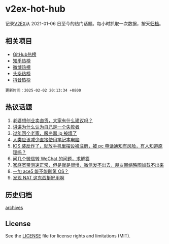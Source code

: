 # v2ex-hot-hub

 记录[V2EX](https://www.v2ex.com/)从 2021-01-06 日至今的热门话题。每小时抓取一次数据，按天[归档](archives)。
 
 ## 相关项目

- [GitHub热榜](https://github.com/snaildev/github-hot-hub)
- [知乎热榜](https://github.com/snaildev/zhihu-hot-hub)
- [微博热榜](https://github.com/snaildev/weibo-hot-hub)
- [头条热榜](https://github.com/snaildev/toutiao-hot-hub)
- [抖音热榜](https://github.com/snaildev/douyin-hot-hub)


 `更新时间：2025-02-02 20:13:34 +0800`

## 热议话题

1. [老婆想创业卖卤货，大家有什么建议吗？](https://www.v2ex.com/t/1108561)
1. [讲讲为什么认为自己是一个失败者](https://www.v2ex.com/t/1108579)
1. [过年回个老家，服务器 ip 被墙了](https://www.v2ex.com/t/1108576)
1. [人类应该减少直接使用笔记本电脑](https://www.v2ex.com/t/1108591)
1. [IOS 装反炸了，就放手机里摆设被注册，被 pc 电话通知有风险，有人知道原理吗？](https://www.v2ex.com/t/1108606)
1. [问几个微信转 WeChat 的问题，求解答](https://www.v2ex.com/t/1108555)
1. [家庭宽带测速正常，但是就是很慢，微信发不出去，朋友圈缩略图加载不出来](https://www.v2ex.com/t/1108575)
1. [一加 ace5 能不能刷氢 OS？](https://www.v2ex.com/t/1108592)
1. [发现 NAT 这东西挺好用啊](https://www.v2ex.com/t/1108573)

## 历史归档

[archives](archives)

## License

See the [LICENSE](LICENSE) file for license rights and limitations (MIT).
